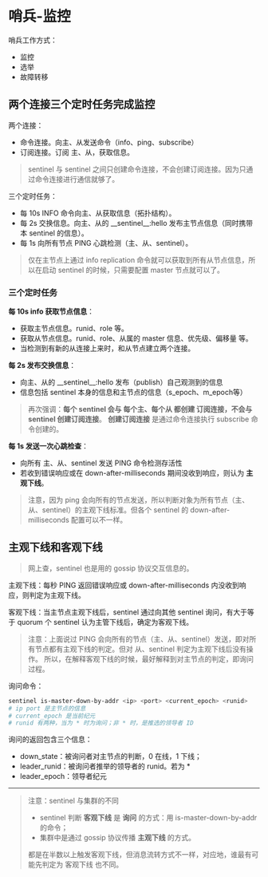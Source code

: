 # 哨兵-监控

哨兵工作方式：

- 监控
- 选举
- 故障转移

## 两个连接三个定时任务完成监控

两个连接：
- 命令连接。向主、从发送命令（info、ping、subscribe）
- 订阅连接。订阅 主、从，获取信息。

> sentinel 与 sentinel 之间只创建命令连接，不会创建订阅连接。因为只通过命令连接进行通信就够了。

三个定时任务：
- 每 10s INFO 命令向主、从获取信息（拓扑结构）。
- 每 2s 交换信息。向主、从的 \_\_sentinel__:hello 发布主节点信息（同时携带本 sentinel 的信息）。
- 每 1s 向所有节点 PING 心跳检测（主、从、sentinel）。

> 仅在主节点上通过 info replication 命令就可以获取到所有从节点信息，所以在启动 sentinel 的时候，只需要配置 master 节点就可以了。

### 三个定时任务

**每 10s info 获取节点信息**：
- 获取主节点信息。runid、role 等。
- 获取从节点信息。runid、role、从属的 master 信息、优先级、偏移量 等。
- 当检测到有新的从连接上来时，和从节点建立两个连接。

**每 2s 发布交换信息**：
- 向主、从的 \_\_sentinel__:hello 发布（publish）自己观测到的信息
- 信息包括 sentinel 本身的信息和主节点的信息（s_epoch、m_epoch等）

> 再次强调：**每个 sentinel 会与 每个主、每个从 都创建 订阅连接，不会与 sentinel 创建订阅连接**。
> **创建订阅连接** 是通过命令连接执行 subscribe 命令创建的。

**每 1s 发送一次心跳检查**：
- 向所有 主、从、sentinel 发送 PING 命令检测存活性
- 若收到错误响应或在 down-after-milliseconds 期间没收到响应，则认为 **主观下线**。

> 注意，因为 ping 会向所有的节点发送，所以判断对象为所有节点（主、从、sentinel）的主观下线标准。但各个 sentinel 的 down-after-milliseconds 配置可以不一样。

## 主观下线和客观下线

> 网上查，sentinel 也是用的 gossip 协议交互信息的。

主观下线：每秒 PING 返回错误响应或 down-after-milliseconds 内没收到响应，则判定为主观下线。

客观下线：当主节点主观下线后，sentinel 通过向其他 sentinel 询问，有大于等于 quorum 个 sentinel 认为主管下线后，确定为客观下线。

> 注意：上面说过 PING 会向所有的节点（主、从、sentinel）发送，即对所有节点都有主观下线的判定。但对 从、sentinel 判定为主观下线后没有操作。
> 所以，在解释客观下线的时候，最好解释到对主节点的判定，即询问过程。

询问命令：
```sh
sentinel is-master-down-by-addr <ip> <port> <current_epoch> <runid>
# ip port 是主节点的信息
# current_epoch 是当前纪元
# runid 有两种，当为 * 时为询问；非 * 时，是推选的领导者 ID
``` 

询问的返回包含三个信息：
- down_state：被询问者对主节点的判断，0 在线，1 下线；
- leader_runid：被询问者推举的领导者的 runid。若为 * 
- leader_epoch：领导者纪元

---

> 注意：sentinel 与集群的不同
> - sentinel 判断 **客观下线** 是 **询问** 的方式：用 is-master-down-by-addr 的命令；
> - 集群中是通过 gossip 协议传播 **主观下线** 的方式。
> 
> 都是在半数以上触发客观下线，但消息流转方式不一样，对应地，谁最有可能先判定为 客观下线 也不同。
 